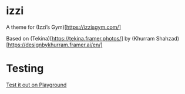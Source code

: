 # izzi

A theme for (Izzi’s Gym)[https://izzisgym.com/]

Based on (Tekina)[https://tekina.framer.photos/] by (Khurram Shahzad)[https://designbykhurram.framer.ai/en/]

# Testing

[Test it out on Playground](https://playground.wordpress.net/?blueprint-url=https://raw.githubusercontent.com/WeAreIconick/izzi/refs/heads/main/_playground/blueprint.json)

